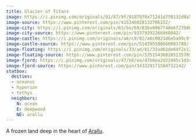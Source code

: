 ```yaml
---
title: Glacier of Titans
image: https://i.pinimg.com/originals/91/87/9f/91879f0a71241d758132d9a50cb841c2.jpg
image-source: https://www.pinterest.com/pin/415246028132706152/
image-city: https://i.pinimg.com/originals/83/be/69/83be6967f48e6f270869a9b6db04defc.jpg
image-city-source: https://www.pinterest.com/pin/93379392266868042/
image-castle: https://i.pinimg.com/originals/a6/c9/82/a6c9821d6e5a99c9f3a8318f560d1830.jpg
image-castle-source: https://www.pinterest.com/pin/514395588660083788/
image-floating: https://i.pinimg.com/originals/33/ad/61/33ad61de6df2e12f96c71253e7450028.jpg
image-floating-source: https://www.pinterest.com/pin/535154368205135709/
image-fjord: https://i.pinimg.com/originals/47/b6/ea/47b6ea2d22d45c1d3cd55000534660fc.jpg
image-fjord-source: https://www.pinterest.com/pin/343329171584732142/
statbox:
  deities:
  - oceanus
  - hyperion
  - tethys
  neighbors:
    N: ocean
    E: deepwood
    NE: arallu
---
```


A frozen land deep in the heart of [Arallu](../locales/arallu).
